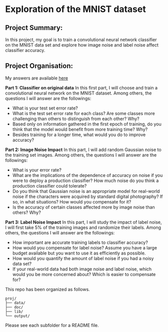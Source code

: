 # Exploration of the MNIST dataset

## Project Summary:
In this project, my goal is to train a convolutional neural network classifier on the MNIST data set and explore how image noise and label noise affect classifier accuracy.

## Project Organisation:
My answers are available [here](doc/answers.md)

**Part 1: Classifier on original data**
In this first part, I will choose and train a convolutional neural network on the MNIST dataset. Among others, the questions I will answer are the followings:
- What is your test set error rate?
- What is the test set error rate for each class? Are some classes more challenging than others to distinguish from each other? Why?
- Based only on information gathered in the first epoch of training, do you think that the model would benefit from more training time? Why?
- Besides training for a longer time, what would you do to improve accuracy?

**Part 2: Image Noise Impact**
In this part, I will add random Gaussian noise to the training set images. Among others, the questions I will answer are the followings:
- What is your error rate?
- What are the implications of the dependence of accuracy on noise if you were to deploy a production classifier? How much noise do you think a production classifier could tolerate?
- Do you think that Gaussian noise is an appropriate model for real-world noise if the characters were acquired by standard digital photography? If so, in what situations? How would you compensate for it?
- Is the accuracy of certain classes affected more by image noise than others? Why?

**Part 3: Label Noise Impact**
In this part, I will study the impact of label noise, I will first take 5% of the training images and randomize their labels. Among others, the questions I will answer are the followings:
- How important are accurate training labels to classifier accuracy?
- How would you compensate for label noise? Assume you have a large budget available but you want to use it as efficiently as possible.
- How would you quantify the amount of label noise if you had a noisy data set?
- If your real-world data had both image noise and label noise, which would you be more concerned about? Which is easier to compensate for?


This repo has been organized as follows.
```
proj/
├── data/
├── doc/
├── lib/
└── output/
```
Please see each subfolder for a README file.
